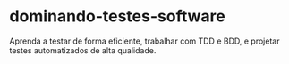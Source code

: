 # dominando-testes-software
Aprenda a testar de forma eficiente, trabalhar com TDD e BDD, e projetar testes automatizados de alta qualidade.
